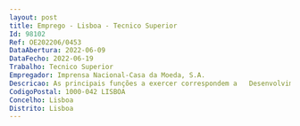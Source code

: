 ```yaml
--- 
layout: post
title: Emprego - Lisboa - Tecnico Superior
Id: 98102
Ref: OE202206/0453
DataAbertura: 2022-06-09
DataFecho: 2022-06-19
Trabalho: Tecnico Superior
Empregador: Imprensa Nacional-Casa da Moeda, S.A.
Descricao: As principais funções a exercer correspondem a   Desenvolvimento de algoritmos de análise de suporte ao planeamento, supervisão e controlo de atividades da área de manutenção e engenharia   Acompanhamento e apoio às equipas  de manutenção e engenharia    Análise de custos e de paragens de equipamentos críticos fabris e de infraestrutura técnica   Gestão e acompanhamento de contratos com fornecedores e acompanhamento de processos   Desenvolvimento de algoritmos que suportem manutenção preditiva  e   Participação em projetos de melhoria contínua e integração de sistemas.
CodigoPostal: 1000-042 LISBOA
Concelho: Lisboa
Distrito: Lisboa
--- 
```

